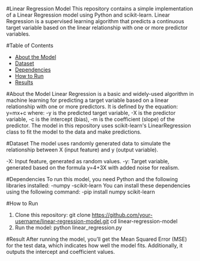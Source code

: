 #Linear Regression Model
This repository contains a simple implementation of a Linear Regression model using Python and scikit-learn. Linear Regression is a supervised learning algorithm that predicts a continuous target variable based on the linear relationship with one or more predictor variables.

#Table of Contents
- [About the Model](#about-the-model)
- [Dataset](#dataset)
- [Dependencies](#dependencies)
- [How to Run](#how-to-run)
- [Results](#results)

#About the Model
Linear Regression is a basic and widely-used algorithm in machine learning for predicting a target variable based on a linear relationship with one or more predictors. It is defined by the equation:
                               y=mx+c
where:
-y is the predicted target variable,
-X is the predictor variable,
-c is the intercept (bias),
-m is the coefficient (slope) of the predictor.
The model in this repository uses scikit-learn's LinearRegression class to fit the model to the data and make predictions.

#Dataset
The model uses randomly generated data to simulate the relationship between X (input feature) and y (output variable).

-X: Input feature, generated as random values.
-y: Target variable, generated based on the formula y=4+3X with added noise for realism.

#Dependencies
To run this model, you need Python and the following libraries installed:
-numpy
-scikit-learn
You can install these dependencies using the following command:
  -pip install numpy scikit-learn

#How to Run
1. Clone this repository:
   git clone https://github.com/your-username/linear-regression-model.git
   cd linear-regression-model
2. Run the model:
   python linear_regression.py

#Result
After running the model, you’ll get the Mean Squared Error (MSE) for the test data, which indicates how well the model fits. Additionally, it outputs the intercept and coefficient values.








